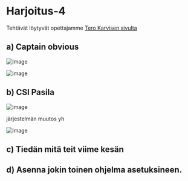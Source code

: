 # Harjoitus-4


Tehtävät löytyvät opettajamme [Tero Karvisen sivulta](https://terokarvinen.com/2021/configuration-management-systems-palvelinten-hallinta-ict4tn022-2021-autumn/#h4-aikajana)

## a) Captain obvious



![image](https://user-images.githubusercontent.com/93308960/143049544-41f4bef5-356a-41cd-ab7c-5ed5c1282c9a.png)


![image](https://user-images.githubusercontent.com/93308960/143049655-f687b1e3-446f-4489-9819-01e3b607a56a.png)



## b) CSI Pasila


![image](https://user-images.githubusercontent.com/93308960/143049938-f715fc53-a304-4359-a70d-e57ac5b61433.png)


järjestelmän muutos yh

![image](https://user-images.githubusercontent.com/93308960/143051736-c5418d3a-624e-4b62-9de9-ea9a9932eb51.png)



## c) Tiedän mitä teit viime kesän




## d) Asenna jokin toinen ohjelma asetuksineen.
